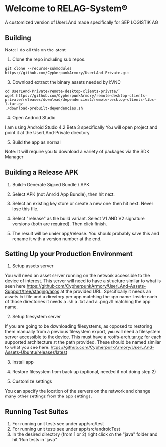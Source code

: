 
# Welcome to RELAG-System®

A customized version of UserLAnd made specifically for SEP LOGISTIK AG

## Building

Note: I do all this on the latest 

1) Clone the repo including sub repos.

`git clone --recurse-submodules https://github.com/CypherpunkArmory/UserLAnd-Private.git`

3) Download extract the binary assets needed by bVNC
```
cd UserLAnd-Private/remote-desktop-clients-private/`
wget https://github.com/CypherpunkArmory/remote-desktop-clients-private/releases/download/dependencies2/remote-desktop-clients-libs-1.tar.gz
./download-prebuilt-dependencies.sh
```

4) Open Android Studio 

I am using Android Studio 4.2 Beta 3 specifically
You will open project and point it at the UserLAnd-Private directory

5) Build the app as normal

Note: It will require you to download a variety of packages via the SDK Manager

## Building a Release APK

1) Build->Generate Signed Bundle / APK.

2) Select APK (not Anroid App Bundle), then hit next.

3) Select an existing key store or create a new one, then hit next.  Never lose this file.

4) Select "release" as the build variant.  Select V1 AND V2 signature versions (both are required).  Then click finish.

5) The result will be under app/release.  You should probably save this and rename it with a version number at the end.  

## Setting Up your Production Environment

1) Setup assets server

You will need an asset server running on the network accessible to the device of interest.  This server will need to have a structure similar to what is seen here https://github.com/CypherpunkArmory/UserLAnd-Assets-Support/tree/staging/apps at the provided URL.  Specifically it needs an assets.txt file and a directory per app matching the app name.  Inside each of those directories it needs a .sh a .txt and a .png all matching the app name.

2) Setup filesystem server

If you are going to be downloading filesystems, as opposed to restoring them manually from a previous filesystem export, you will need a filesystem server accessible to the device.  This must have a rootfs-arch.tar.gz for each supported architecture at the path provided.  These should be named similar to what you see here: https://github.com/CypherpunkArmory/UserLAnd-Assets-Ubuntu/releases/latest

3) Install app

4) Restore filesystem from back up (optional, needed if not doing step 2)

5) Customize settings

You can specify the location of the servers on the network and change many other settings from the app settings.

## Running Test Suites

1) For running unit tests see under app/src/test
2) For running unit tests see under app/src/androidTest
3) In the desired directory (from 1 or 2) right click on the "java" folder and hit 'Run tests in 'java''
